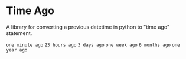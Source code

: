 # Time Ago
A library for converting a previous datetime in python to "time ago" statement.

`one minute ago`
`23 hours ago`
`3 days ago`
`one week ago`
`6 months ago`
`one year ago`



